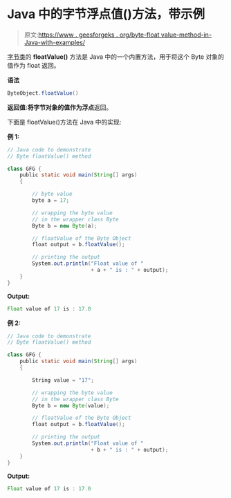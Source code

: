 # Java 中的字节浮点值()方法，带示例

> 原文:[https://www . geesforgeks . org/byte-float value-method-in-Java-with-examples/](https://www.geeksforgeeks.org/byte-floatvalue-method-in-java-with-examples/)

[字节类](https://www.geeksforgeeks.org/java-lang-byte-class-java/)的 **floatValue()** 方法是 Java 中的一个内置方法，用于将这个 Byte 对象的值作为 float 返回。

**语法**

```java
ByteObject.floatValue()
```

**返回值:**将字节对象的值作为**浮点**返回。

下面是 floatValue()方法在 Java 中的实现:

**例 1:**

```java
// Java code to demonstrate
// Byte floatValue() method

class GFG {
    public static void main(String[] args)
    {

        // byte value
        byte a = 17;

        // wrapping the byte value
        // in the wrapper class Byte
        Byte b = new Byte(a);

        // floatValue of the Byte Object
        float output = b.floatValue();

        // printing the output
        System.out.println("Float value of "
                           + a + " is : " + output);
    }
}
```

**Output:**

```java
Float value of 17 is : 17.0

```

**例 2:**

```java
// Java code to demonstrate
// Byte floatValue() method

class GFG {
    public static void main(String[] args)
    {

        String value = "17";

        // wrapping the byte value
        // in the wrapper class Byte
        Byte b = new Byte(value);

        // floatValue of the Byte Object
        float output = b.floatValue();

        // printing the output
        System.out.println("Float value of "
                           + b + " is : " + output);
    }
}
```

**Output:**

```java
Float value of 17 is : 17.0

```